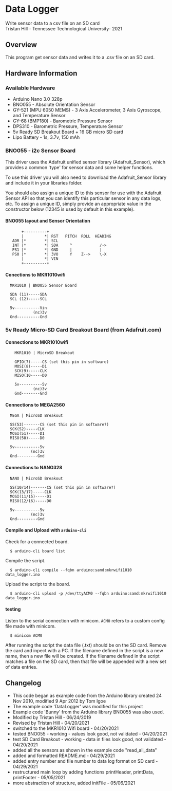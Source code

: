 # Data Logger 
  Write sensor data to a csv file on an SD card                         
  Tristan Hill - Tennessee Technological University- 2021                             

## Overview
  This program get sensor data and writes it to a .csv file on an SD card.
  
## Hardware Information
  
### Available Hardware
  - Arduino Nano 3.0 328p
  - BNO055 - Absolute Orientation Sensor
  - GY-521 (MPU 6050 MEMS) - 3 Axis Accelerometer, 3 Axis Gyroscope, and Temperature Sensor 
  - GY-68 (BMP180) - Barometric Pressure Sensor
  - DPS310 - Barometric Pressure, Temperature Sensor
  - 5v Ready SD Breakout Board + 16 GB micro SD card
  - Lipo Battery - 1s, 3.7v, 150 mAh 


### BNO055 - i2c Sensor Board 
   
  This driver uses the Adafruit unified sensor library (Adafruit_Sensor),
  which provides a common 'type' for sensor data and some helper functions.
  
  To use this driver you will also need to download the Adafruit_Sensor
  library and include it in your libraries folder.
  
  You should also assign a unique ID to this sensor for use with
  the Adafruit Sensor API so that you can identify this particular
  sensor in any data logs, etc.  To assign a unique ID, simply
  provide an appropriate value in the constructor below (12345
  is used by default in this example).
  
#### BNO055 layout and Sensor Orientation
```  
       +----------+
       |         *| RST   PITCH  ROLL  HEADING
   ADR |*        *| SCL
   INT |*        *| SDA     ^            /->
   PS1 |*        *| GND     |            |
   PS0 |*        *| 3VO     Y    Z-->    \-X
       |         *| VIN
       +----------+
``` 
#### Conections to MKR1010wifi     
```
  MKR1010 | BNO055 Sensor Board
  
  SDA (11)-----SDA
  SCL (12)-----SCL
  
  5v-----------Vin
            (nc)3v 
  Gnd----------Gnd     
```

### 5v Ready Micro-SD Card Breakout Board (from Adafruit.com) 

#### Connections to MKR1010wifi 
```
    MKR1010 | MicroSD Breakout
    
    GPIO(7)-----CS (set this pin in software)
    MOSI(8)-----D1
    SCK(9)-----CLK
    MISO(10-----D0 
    
    5v----------5v
            (nc)3v 
    Gnd--------Gnd
```
#### Connections to MEGA2560
```
  MEGA | MicroSD Breakout
  
  SS(53)-------CS (set this pin in software?)
  SCK(52)-----CLK 
  MOSI(51)-----D1
  MISO(50)-----D0
  
  5v-----------5v
           (nc)3v 
  Gnd---------Gnd
``` 

#### Connections to NANO328
```
  NANO | MicroSD Breakout
  
  SS(10/14)-------CS (set this pin in software?)
  SCK(13/17)-----CLK 
  MOSI(11/15)-----D1
  MISO(12/16)-----D0
  
  5v-----------5v
           (nc)3v 
  Gnd---------Gnd
``` 
  
#### Compile and Upload with `arduino-cli`

  Check for a connected board.
```
  $ arduino-cli board list
````
  Compile the script.
```  
  $ arduino-cli compile --fqbn arduino:samd:mkrwifi1010 data_logger.ino 
```
  Upload the script to the board.
```
  $ arduino-cli upload -p /dev/ttyACM0 --fqbn arduino:samd:mkrwifi1010 data_logger.ino
```

#### testing 

  Listen to the serial connection with minicom. `ACM0` refers to a custom config file made with minicom.
```  
  $ minicom ACM0      
```
  After running the script the data file (.txt) should be on the SD card. Remove the card and inpect with a PC. If the filename defined in the script is a new name, then a new file will be created. If the filename defined in the script matches a file on the SD card, then that file will be appended with a new set of data entries.

## Changelog  
  - This code began as example code from the Arduino library created 24 Nov 2010, modified 9 Apr 2012 by Tom Igoe
  - The example code 'DataLogger' was modified for this project
  - Example code 'Bunny' from the Arduino library BNO055 was also used. 
  - Modified by Tristan Hill - 06/24/2019 
  - Revised by Tristan Hill - 04/20/2021
  - switched to the MKR1010 Wifi board - 04/20/2021
  - tested BNO055 - working - values look good, not validated - 04/20/2021
  - test SD Card Breakout - working - data in files look good, not validated - 04/20/2021
  - added all the sensors as shown in the example code "read_all_data"
  - added and formatted README.md - 04/29/2021
  - added entry number and file number to data log format on SD card - 04/29/2021 
  - restructured main loop by adding functions printHeader, printData, printFooter - 05/05/2021 
  - more abstraction of structure, added initFile - 05/06/2021